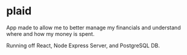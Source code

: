 # plaid

App made to allow me to better manage my financials and understand where and how my money is spent.

Running off React, Node Express Server, and PostgreSQL DB.